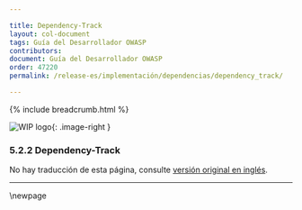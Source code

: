 ```yaml
---

title: Dependency-Track
layout: col-document
tags: Guía del Desarrollador OWASP
contributors:
document: Guía del Desarrollador OWASP
order: 47220
permalink: /release-es/implementación/dependencias/dependency_track/

---
```


{% include breadcrumb.html %}

<style type="text/css">
.image-right {
  height: 180px;
  display: block;
  margin-left: auto;
  margin-right: auto;
  float: right;
}
</style>

![WIP logo](../../../../assets/images/dg_wip.png "Trabajo en curso"){: .image-right }

### 5.2.2 Dependency-Track

No hay traducción de esta página, consulte [versión original en inglés][release070202].

----

[release070202]: https://github.com/OWASP/www-project-developer-guide/blob/main/release/07-implementation/02-dependencies/02-dependency-track.md

\newpage
